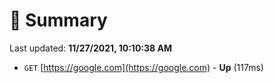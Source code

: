 # 📖 Summary
Last updated: **11/27/2021, 10:10:38 AM**

- `GET` [https://google.com](https://google.com) - **Up** (117ms)
